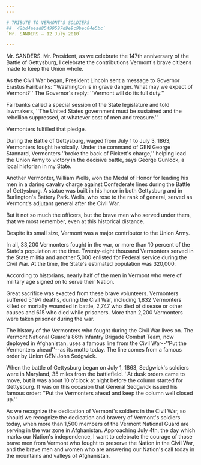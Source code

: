 ```yaml
---
---

# TRIBUTE TO VERMONT'S SOLDIERS
## `42bd4aead85499597d9e9c9bec04e5bc`
`Mr. SANDERS — 12 July 2010`

---
```


 Mr. SANDERS. Mr. President, as we celebrate the 147th 
anniversary of the Battle of Gettysburg, I celebrate the contributions 
Vermont's brave citizens made to keep the Union whole.

As the Civil War began, President Lincoln sent a message to Governor 
Erastus Fairbanks: ''Washington is in grave danger. What may we expect 
of Vermont?'' The Governor's reply: ''Vermont will do its full duty.''

Fairbanks called a special session of the State legislature and told 
lawmakers, ''The United States government must be sustained and the 
rebellion suppressed, at whatever cost of men and treasure.''

Vermonters fulfilled that pledge.

During the Battle of Gettysburg, waged from July 1 to July 3, 1863, 
Vermonters fought heroically. Under the command of GEN George Stannard, 
Vermonters ''broke the back of Pickett's charge,'' helping lead the 
Union Army to victory in the decisive battle, says George Gunlock, a 
local historian in my State.

Another Vermonter, William Wells, won the Medal of Honor for leading 
his men in a daring cavalry charge against Confederate lines during the 
Battle of Gettysburg. A statue was built in his honor in both 
Gettysburg and in Burlington's Battery Park. Wells, who rose to the 
rank of general, served as Vermont's adjutant general after the Civil 
War.

But it not so much the officers, but the brave men who served under 
them, that we most remember, even at this historical distance.

Despite its small size, Vermont was a major contributor to the Union 
Army.

In all, 33,200 Vermonters fought in the war, or more than 10 percent 
of the State's population at the time. Twenty-eight thousand Vermonters 
served in the State militia and another 5,000 enlisted for Federal 
service during the Civil War. At the time, the State's estimated 
population was 320,000.

According to historians, nearly half of the men in Vermont who were 
of military age signed on to serve their Nation.

Great sacrifice was exacted from these brave volunteers. Vermonters 
suffered 5,194 deaths, during the Civil War, including 1,832 Vermonters 
killed or mortally wounded in battle, 2,747 who died of disease or 
other causes and 615 who died while prisoners. More than 2,200 
Vermonters were taken prisoner during the war.

The history of the Vermonters who fought during the Civil War lives 
on. The Vermont National Guard's 86th Infantry Brigade Combat Team, now 
deployed in Afghanistan, uses a famous line from the Civil War--''Put 
the Vermonters ahead''--as its motto today. The line comes from a 
famous order by Union GEN John Sedgwick.

When the battle of Gettysburg began on July 1, 1863, Sedgwick's 
soldiers were in Maryland, 35 miles from the battlefield. ''At dusk 
orders came to move, but it was about 10 o'clock at night before the 
column started for Gettysburg. It was on this occasion that General 
Sedgwick issued his famous order: ''Put the Vermonters ahead and keep 
the column well closed up.''

As we recognize the dedication of Vermont's soldiers in the Civil 
War, so should we recognize the dedication and bravery of Vermont's 
soldiers today, when more than 1,500 members of the Vermont National 
Guard are serving in the war zone in Afghanistan. Approaching July 4th, 
the day which marks our Nation's independence, I want to celebrate the 
courage of those brave men from Vermont who fought to preserve the 
Nation in the Civil War, and the brave men and women who are answering 
our Nation's call today in the mountains and valleys of 
Afghanistan.
